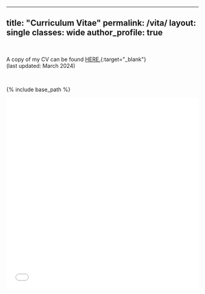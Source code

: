 <!-- Google tag (gtag.js) -->
<script async src="https://www.googletagmanager.com/gtag/js?id=G-P9PVPE3K5H"></script>
<script>
  window.dataLayer = window.dataLayer || [];
  function gtag(){dataLayer.push(arguments);}
  gtag('js', new Date());

  gtag('config', 'G-P9PVPE3K5H');
</script>


---
title: "Curriculum Vitae"
permalink: /vita/
layout: single
classes: wide
author_profile: true
---

<br />


A copy of my CV can be found [HERE.](/files/Park_CV_Mar2024_WEB.pdf){:target="_blank"} <br />
(last updated: March 2024) <br />

<br />

{% include base_path %}
<iframe src="/files/Park_CV_Mar2024_WEB.pdf" width="100%" height="500" frameborder="no" border="0" marginwidth="0" marginheight="0"></iframe>
 <!--<embed src="https://yohanpark23.github.io/files/Park_CV_Mar2024_WEB.pdf" type="application/pdf" width="1200px" height="700px" /> -->
